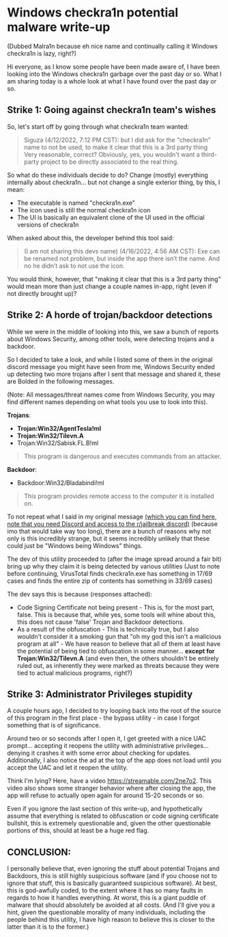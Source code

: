 # Windows checkra1n potential malware write-up
(Dubbed Malra1n because eh nice name and continually calling it Windows checkra1n is lazy, right?)

Hi everyone, as I know some people have been made aware of, I have been looking into the Windows checkra1n garbage over the past day or so. What I am sharing today is a whole look at what I have found over the past day or so.

## Strike 1: Going against checkra1n team's wishes

So, let's start off by going through what checkra1n team wanted:
> Siguza (4/12/2022, 7:12 PM CST): but I did ask for the "checkra1n" name to not be used, to make it clear that this is a 3rd party thing
Very reasonable, correct? Obviously, yes, you wouldn't want a third-party project to be directly associated to the real thing.

So what do these individuals decide to do? Change (mostly) everything internally about checkra1n... but not change a single exterior thing, by this, I mean:
- The executable is named "checkra1n.exe"
- The icon used is still the normal checkra1n icon
- The UI is basically an equivalent clone of the UI used in the official versions of checkra1n

When asked about this, the developer behind this tool said:
> (I am not sharing this devs name) (4/16/2022, 4:56 AM CST): Exe can be renamed not problem, but inside the app there isn’t the name. And no he didn’t ask to not use the icon.

You would think, however, that "making it clear that this is a 3rd party thing" would mean more than just change a couple names in-app, right (even if not directly brought up)?

## Strike 2: A horde of trojan/backdoor detections

While we were in the middle of looking into this, we saw a bunch of reports about Windows Security, among other tools, were detecting trojans and a backdoor.

So I decided to take a look, and while I listed some of them in the original discord message you might have seen from me, Windows Security ended up detecting two more trojans after I sent that message and shared it, these are Bolded in the following messages.

(Note: All messages/threat names come from Windows Security, you may find different names depending on what tools you use to look into this).

**Trojans**:
- **Trojan:Win32/AgentTesla!ml**
- **Trojan:Win32/Tilevn.A**
- Trojan:Win32/Sabisk.FL.B!ml
> This program is dangerous and executes commands from an attacker.

**Backdoor**:
- Backdoor:Win32/Bladabindi!ml
> This program provides remote access to the computer it is installed on.

To not repeat what I said in my original message [(which you can find here, note that you need Discord and access to the r/jailbreak discord)](https://discord.com/channels/349243932447604736/688122301975363591/964804251920523284) (because imo that would take way too long), there are a bunch of reasons why not only is this incredibly strange, but it seems incredibly unlikely that these could just be "Windows being Windows" things.

The dev of this utility proceeded to (after the image spread around a fair bit) bring up why they claim it is being detected by various utilities (Just to note before continuing, VirusTotal finds checkra1n.exe has something in 17/69 cases and finds the entire zip of contents has something in 33/69 cases)

The dev says this is because (responses attached):
- Code Signing Certificate not being present - This is, for the most part, false. This is because that, while yes, some tools will whine about this, this does not cause 'false' Trojan and Backdoor detections.
- As a result of the obfuscation - This is technically true, but I also wouldn't consider it a smoking gun that "oh my god this isn't a malicious program at all" - We have reason to believe that all of them at least have the potential of being tied to obfuscation in some manner... **except for Trojan:Win32/Tilevn.A** (and even then, the others shouldn't be entirely ruled out, as inherently they were marked as threats because they were tied to actual malicious programs, right?)

## Strike 3: Administrator Privileges stupidity

A couple hours ago, I decided to try looping back into the root of the source of this program in the first place - the bypass utility - in case I forgot something that is of significance.

Around two or so seconds after I open it, I get greeted with a nice UAC prompt... accepting it reopens the utility with administrative privileges... denying it crashes it with some error about checking for updates. Additionally, I also notice the ad at the top of the app does not load until you accept the UAC and let it reopen the utility.

Think I'm lying? Here, have a video https://streamable.com/2ne7o2. This video also shows some stranger behavior where after closing the app, the app will refuse to actually open again for around 15-20 seconds or so.

Even if you ignore the last section of this write-up, and hypothetically assume that everything is related to obfuscation or code signing certificate bullshit, this is extremely questionable and, given the other questionable portions of this, should at least be a huge red flag.

## CONCLUSION:

I personally believe that, even ignoring the stuff about potential Trojans and Backdoors, this is still highly suspicious software (and if you choose not to ignore that stuff, this is basically guaranteed suspicious software). At best, this is god-awfully coded, to the extent where it has so many faults in regards to how it handles everything. At worst, this is a giant puddle of malware that should absolutely be avoided at all costs. (And I'll give you a hint, given the questionable morality of many individuals, including the people behind this utility, I have high reason to believe this is closer to the latter than it is to the former.)
